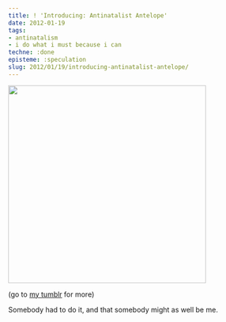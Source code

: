 ```yaml
---
title: ! 'Introducing: Antinatalist Antelope'
date: 2012-01-19
tags:
- antinatalism
- i do what i must because i can
techne: :done
episteme: :speculation
slug: 2012/01/19/introducing-antinatalist-antelope/
---
```


<img alt="" src="http://25.media.tumblr.com/tumblr_ly1vbmddTG1rndvvro1_400.jpg" class="aligncenter" width="400" height="400" />

(go to [my tumblr](http://antinatalism.tumblr.com/) for more)

Somebody had to do it, and that somebody might as well be me.